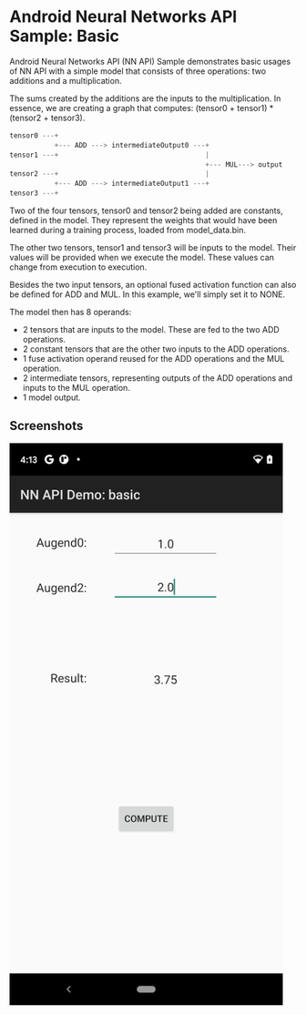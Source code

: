 # Android Neural Networks API Sample: Basic

Android Neural Networks API (NN API) Sample demonstrates basic usages of NN API
with a simple model that consists of three operations: two additions and a
multiplication.

The sums created by the additions are the inputs to the multiplication. In
essence, we are creating a graph that computes: (tensor0 + tensor1) * (tensor2 +
tensor3).

```java
tensor0 ---+
           +--- ADD ---> intermediateOutput0 ---+
tensor1 ---+                                    |
                                                +--- MUL---> output
tensor2 ---+                                    |
           +--- ADD ---> intermediateOutput1 ---+
tensor3 ---+
```

Two of the four tensors, tensor0 and tensor2 being added are constants, defined
in the model. They represent the weights that would have been learned during a
training process, loaded from model_data.bin.

The other two tensors, tensor1 and tensor3 will be inputs to the model. Their
values will be provided when we execute the model. These values can change from
execution to execution.

Besides the two input tensors, an optional fused activation function can also be
defined for ADD and MUL. In this example, we'll simply set it to NONE.

The model then has 8 operands:

- 2 tensors that are inputs to the model. These are fed to the two ADD
  operations.
- 2 constant tensors that are the other two inputs to the ADD operations.
- 1 fuse activation operand reused for the ADD operations and the MUL operation.
- 2 intermediate tensors, representing outputs of the ADD operations and inputs
  to the MUL operation.
- 1 model output.

## Screenshots

<img src="screenshot.png" width="480">
